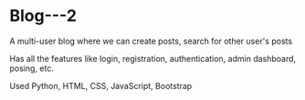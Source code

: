 # Blog---2
A multi-user blog where we can create posts, search for other user's posts

Has all the features like login, registration, authentication, admin dashboard, posing, etc. 


Used Python, HTML, CSS, JavaScript, Bootstrap
